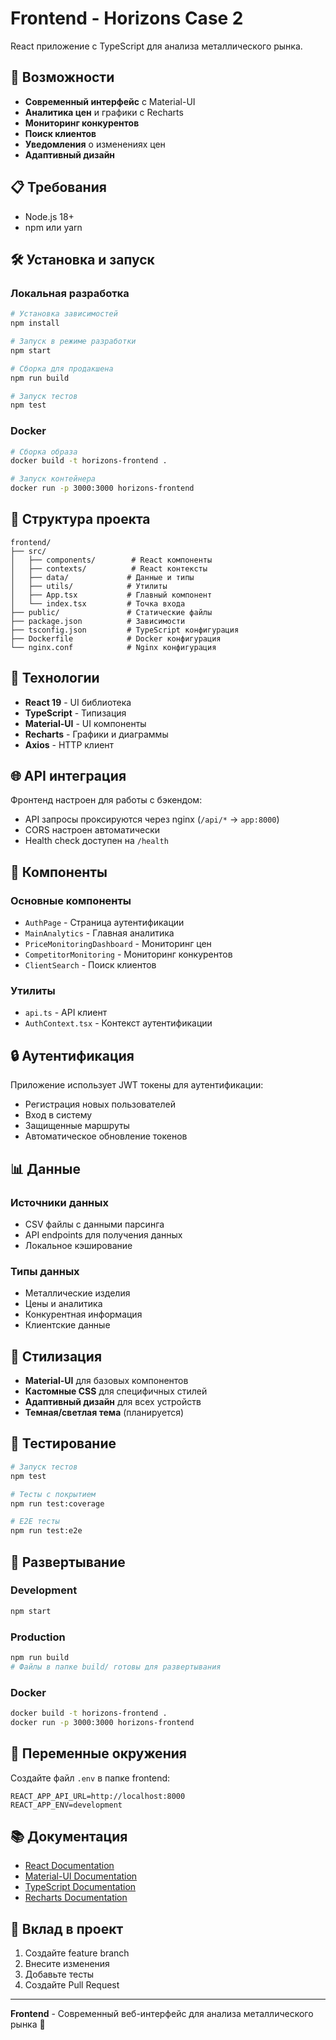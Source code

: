 # Frontend - Horizons Case 2

React приложение с TypeScript для анализа металлического рынка.

## 🚀 Возможности

- **Современный интерфейс** с Material-UI
- **Аналитика цен** и графики с Recharts
- **Мониторинг конкурентов**
- **Поиск клиентов**
- **Уведомления** о изменениях цен
- **Адаптивный дизайн**

## 📋 Требования

- Node.js 18+
- npm или yarn

## 🛠️ Установка и запуск

### Локальная разработка
```bash
# Установка зависимостей
npm install

# Запуск в режиме разработки
npm start

# Сборка для продакшена
npm run build

# Запуск тестов
npm test
```

### Docker
```bash
# Сборка образа
docker build -t horizons-frontend .

# Запуск контейнера
docker run -p 3000:3000 horizons-frontend
```

## 📁 Структура проекта

```
frontend/
├── src/
│   ├── components/        # React компоненты
│   ├── contexts/          # React контексты
│   ├── data/             # Данные и типы
│   ├── utils/            # Утилиты
│   ├── App.tsx           # Главный компонент
│   └── index.tsx         # Точка входа
├── public/               # Статические файлы
├── package.json          # Зависимости
├── tsconfig.json         # TypeScript конфигурация
├── Dockerfile            # Docker конфигурация
└── nginx.conf            # Nginx конфигурация
```

## 🔧 Технологии

- **React 19** - UI библиотека
- **TypeScript** - Типизация
- **Material-UI** - UI компоненты
- **Recharts** - Графики и диаграммы
- **Axios** - HTTP клиент

## 🌐 API интеграция

Фронтенд настроен для работы с бэкендом:
- API запросы проксируются через nginx (`/api/*` → `app:8000`)
- CORS настроен автоматически
- Health check доступен на `/health`

## 📱 Компоненты

### Основные компоненты
- `AuthPage` - Страница аутентификации
- `MainAnalytics` - Главная аналитика
- `PriceMonitoringDashboard` - Мониторинг цен
- `CompetitorMonitoring` - Мониторинг конкурентов
- `ClientSearch` - Поиск клиентов

### Утилиты
- `api.ts` - API клиент
- `AuthContext.tsx` - Контекст аутентификации

## 🔒 Аутентификация

Приложение использует JWT токены для аутентификации:
- Регистрация новых пользователей
- Вход в систему
- Защищенные маршруты
- Автоматическое обновление токенов

## 📊 Данные

### Источники данных
- CSV файлы с данными парсинга
- API endpoints для получения данных
- Локальное кэширование

### Типы данных
- Металлические изделия
- Цены и аналитика
- Конкурентная информация
- Клиентские данные

## 🎨 Стилизация

- **Material-UI** для базовых компонентов
- **Кастомные CSS** для специфичных стилей
- **Адаптивный дизайн** для всех устройств
- **Темная/светлая тема** (планируется)

## 🧪 Тестирование

```bash
# Запуск тестов
npm test

# Тесты с покрытием
npm run test:coverage

# E2E тесты
npm run test:e2e
```

## 🚀 Развертывание

### Development
```bash
npm start
```

### Production
```bash
npm run build
# Файлы в папке build/ готовы для развертывания
```

### Docker
```bash
docker build -t horizons-frontend .
docker run -p 3000:3000 horizons-frontend
```

## 🔧 Переменные окружения

Создайте файл `.env` в папке frontend:

```env
REACT_APP_API_URL=http://localhost:8000
REACT_APP_ENV=development
```

## 📚 Документация

- [React Documentation](https://reactjs.org/docs)
- [Material-UI Documentation](https://mui.com/)
- [TypeScript Documentation](https://www.typescriptlang.org/docs)
- [Recharts Documentation](https://recharts.org/)

## 🤝 Вклад в проект

1. Создайте feature branch
2. Внесите изменения
3. Добавьте тесты
4. Создайте Pull Request

---

**Frontend** - Современный веб-интерфейс для анализа металлического рынка 🎨